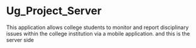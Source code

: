 # Ug_Project_Server
This application allows college students to monitor and report disciplinary issues within the college institution via a mobile application. and this is the server side
